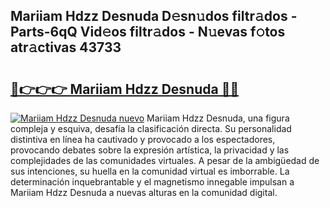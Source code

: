 ## Mariiam Hdzz Desnuda D𝚎sn𝚞dos filtr𝚊dos - Parts-6qQ Vid𝚎os filtr𝚊dos - N𝚞evas f𝚘tos atr𝚊ctivas 43733

# <h2><a href="http://mbdktn.tromn.icu/?c=Mariiam+Hdzz+Desnuda">🔗👉👉👉 Mariiam Hdzz Desnuda 🔗🔗</a></h2>

[![Mariiam Hdzz Desnuda nuevo](https://i.imgur.com/pEAQMta.gif)](http://mbdktn.tromn.icu/?c=Mariiam+Hdzz+Desnuda)
Mariiam Hdzz Desnuda, una figura compleja y esquiva, desafía la clasificación directa. Su personalidad distintiva en línea ha cautivado y provocado a los espectadores, provocando debates sobre la expresión artística, la privacidad y las complejidades de las comunidades virtuales. A pesar de la ambigüedad de sus intenciones, su huella en la comunidad virtual es imborrable. La determinación inquebrantable y el magnetismo innegable impulsan a Mariiam Hdzz Desnuda a nuevas alturas en la comunidad digital.
